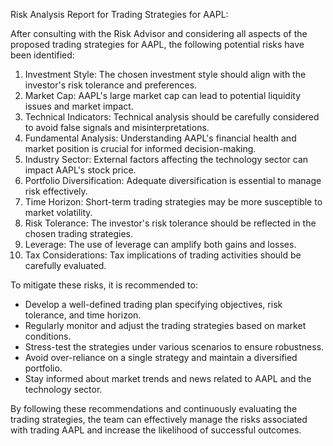 Risk Analysis Report for Trading Strategies for AAPL:

After consulting with the Risk Advisor and considering all aspects of the proposed trading strategies for AAPL, the following potential risks have been identified:

1. Investment Style: The chosen investment style should align with the investor's risk tolerance and preferences.
2. Market Cap: AAPL's large market cap can lead to potential liquidity issues and market impact.
3. Technical Indicators: Technical analysis should be carefully considered to avoid false signals and misinterpretations.
4. Fundamental Analysis: Understanding AAPL's financial health and market position is crucial for informed decision-making.
5. Industry Sector: External factors affecting the technology sector can impact AAPL's stock price.
6. Portfolio Diversification: Adequate diversification is essential to manage risk effectively.
7. Time Horizon: Short-term trading strategies may be more susceptible to market volatility.
8. Risk Tolerance: The investor's risk tolerance should be reflected in the chosen trading strategies.
9. Leverage: The use of leverage can amplify both gains and losses.
10. Tax Considerations: Tax implications of trading activities should be carefully evaluated.

To mitigate these risks, it is recommended to:
- Develop a well-defined trading plan specifying objectives, risk tolerance, and time horizon.
- Regularly monitor and adjust the trading strategies based on market conditions.
- Stress-test the strategies under various scenarios to ensure robustness.
- Avoid over-reliance on a single strategy and maintain a diversified portfolio.
- Stay informed about market trends and news related to AAPL and the technology sector.

By following these recommendations and continuously evaluating the trading strategies, the team can effectively manage the risks associated with trading AAPL and increase the likelihood of successful outcomes.